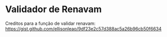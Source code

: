 # Validador de Renavam
 
Creditos para a função de validar renavam: https://gist.github.com/ellisonleao/9df23e2c57d388ac5a26b96cb50f6634
